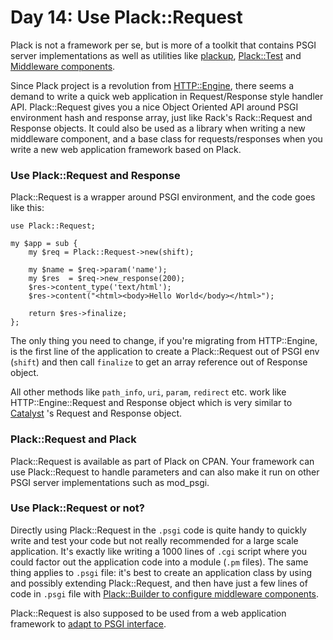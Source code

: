 # Day 14: Use Plack::Request

Plack is not a framework per se, but is more of a toolkit that contains PSGI server implementations as well as utilities like [plackup](http://advent.plackperl.org/2009/12/day-3-using-plackup.html), [Plack::Test](http://advent.plackperl.org/2009/12/day-13-use-placktest-to-test-your-application.html) and [Middleware components](http://advent.plackperl.org/2009/12/day-10-using-plack-middleware.html). 

Since Plack project is a revolution from [HTTP::Engine](http://search.cpan.org/perldoc?HTTP::Engine), there seems a demand to write a quick web application in Request/Response style handler API. Plack::Request gives you a nice Object Oriented API around PSGI environment hash and response array, just like Rack's Rack::Request and Response objects. It could also be used as a library when writing a new middleware component, and a base class for requests/responses when you write a new web application framework based on Plack.

### Use Plack::Request and Response

Plack::Request is a wrapper around PSGI environment, and the code goes like this:

    use Plack::Request;
    
    my $app = sub {
        my $req = Plack::Request->new(shift);
        
        my $name = $req->param('name');
        my $res  = $req->new_response(200);
        $res->content_type('text/html');
        $res->content("<html><body>Hello World</body></html>");
        
        return $res->finalize;
    };

The only thing you need to change, if you're migrating from HTTP::Engine, is the first line of the application to create a Plack::Request out of PSGI env (`shift`) and then call `finalize` to get an array reference out of Response object.

All other methods like `path_info`, `uri`, `param`, `redirect` etc. work like HTTP::Engine::Request and Response object which is very similar to [Catalyst](http://search.cpan.org/dist/Catalyst-Runtime) 's Request and Response object.

### Plack::Request and Plack

Plack::Request is available as part of Plack on CPAN. Your framework can use Plack::Request to handle parameters and can also make it run on other PSGI server implementations such as mod_psgi.

### Use Plack::Request or not?

Directly using Plack::Request in the `.psgi` code is quite handy to quickly write and test your code but not really recommended for a large scale application. It's exactly like writing a 1000 lines of `.cgi` script where you could factor out the application code into a module (`.pm` files). The same thing applies to `.psgi` file: it's best to create an application class by using and possibly extending Plack::Request, and then have just a few lines of code in `.psgi` file with [Plack::Builder to configure middleware components](http://advent.plackperl.org/2009/12/day-11-using-plackbuilder.html).

Plack::Request is also supposed to be used from a web application framework to [adapt to PSGI interface](http://advent.plackperl.org/2009/12/day-8-adapting-web-frameworks-to-psgi.html).
